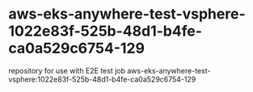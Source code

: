 # aws-eks-anywhere-test-vsphere-1022e83f-525b-48d1-b4fe-ca0a529c6754-129
repository for use with E2E test job aws-eks-anywhere-test-vsphere:1022e83f-525b-48d1-b4fe-ca0a529c6754-129
